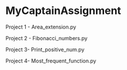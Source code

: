 # MyCaptainAssignment

Project 1 - Area_extension.py

Project 2 - Fibonacci_numbers.py

Project 3- Print_positive_num.py

Project 4- Most_frequent_function.py
